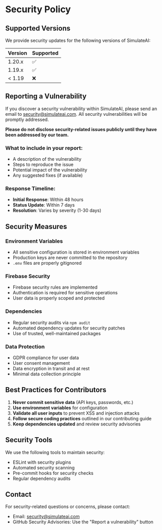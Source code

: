 # Security Policy

## Supported Versions

We provide security updates for the following versions of SimulateAI:

| Version | Supported          |
| ------- | ------------------ |
| 1.20.x  | :white_check_mark: |
| 1.19.x  | :white_check_mark: |
| < 1.19  | :x:                |

## Reporting a Vulnerability

If you discover a security vulnerability within SimulateAI, please send an email to security@simulateai.com. All security vulnerabilities will be promptly addressed.

**Please do not disclose security-related issues publicly until they have been addressed by our team.**

### What to include in your report:

- A description of the vulnerability
- Steps to reproduce the issue
- Potential impact of the vulnerability
- Any suggested fixes (if available)

### Response Timeline:

- **Initial Response**: Within 48 hours
- **Status Update**: Within 7 days
- **Resolution**: Varies by severity (1-30 days)

## Security Measures

### Environment Variables

- All sensitive configuration is stored in environment variables
- Production keys are never committed to the repository
- `.env` files are properly gitignored

### Firebase Security

- Firebase security rules are implemented
- Authentication is required for sensitive operations
- User data is properly scoped and protected

### Dependencies

- Regular security audits via `npm audit`
- Automated dependency updates for security patches
- Use of trusted, well-maintained packages

### Data Protection

- GDPR compliance for user data
- User consent management
- Data encryption in transit and at rest
- Minimal data collection principle

## Best Practices for Contributors

1. **Never commit sensitive data** (API keys, passwords, etc.)
2. **Use environment variables** for configuration
3. **Validate all user inputs** to prevent XSS and injection attacks
4. **Follow secure coding practices** outlined in our contributing guide
5. **Keep dependencies updated** and review security advisories

## Security Tools

We use the following tools to maintain security:

- ESLint with security plugins
- Automated security scanning
- Pre-commit hooks for security checks
- Regular dependency audits

## Contact

For security-related questions or concerns, please contact:
- Email: security@simulateai.com
- GitHub Security Advisories: Use the "Report a vulnerability" button
